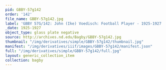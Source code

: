 ```yaml
---
pid: GBBY-57g142
order: '142'
file_name: GBBY-57g142.jpg
label: 'GBBY 57G/142: John (Ike) Voedisch: Football Player - 1925-1927'
_date: 1925-1927
object_type: glass plate negative
source: http://archives.nd.edu/Bagby/GBBY-57g142.jpg
thumbnail: "/img/derivatives/simple/GBBY-57g142/thumbnail.jpg"
manifest: "/img/derivatives/iiif/images/GBBY-57g142/manifest.json"
full: "/img/derivatives/simple/GBBY-57g142/full.jpg"
layout: generic_collection_item
collection: bagby
---
```

